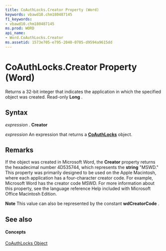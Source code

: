 ```yaml
---
title: CoAuthLocks.Creator Property (Word)
keywords: vbawd10.chm180487145
f1_keywords:
- vbawd10.chm180487145
ms.prod: WORD
api_name:
- Word.CoAuthLocks.Creator
ms.assetid: 1573e705-e795-2040-0705-d9594a9615dd
---
```



# CoAuthLocks.Creator Property (Word)

Returns a 32-bit integer that indicates the application in which the specified object was created. Read-only  **Long** .


## Syntax

 _expression_ . **Creator**

 _expression_ An expression that returns a **[CoAuthLocks](coauthlocks-object-word.md)** object.


## Remarks

If the object was created in Microsoft Word, the  **Creator** property returns the hexadecimal number 4D535744, which represents the **string** "MSWD." This property was primarily designed to be used on the Apple Macintosh, where each application has a four-character creator code. For example, Microsoft Word has the creator code MSWD. For more information about this property, see the language reference Help included with Microsoft Office Macintosh Edition.


 **Note**  This value can also be represented by the constant  **wdCreatorCode** .


## See also


#### Concepts


[CoAuthLocks Object](coauthlocks-object-word.md)

